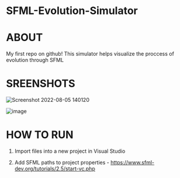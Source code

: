 # SFML-Evolution-Simulator

# ABOUT

My first repo on github!
This simulator helps visualize the proccess of evolution through SFML

# SREENSHOTS
![Screenshot 2022-08-05 140120](https://user-images.githubusercontent.com/87293665/183171596-9d20b5b6-1318-4ab5-8eb5-4d8bf2ed8dc9.png)

![image](https://user-images.githubusercontent.com/87293665/183172156-20c90846-51a9-406c-b04e-b99d24f6254b.png)

# HOW TO RUN
1. Import files into a new project in Visual Studio

2. Add SFML paths to project properties - https://www.sfml-dev.org/tutorials/2.5/start-vc.php


